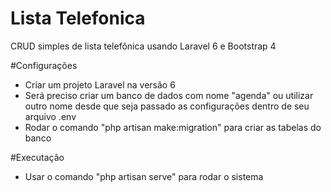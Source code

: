 # Lista Telefonica
CRUD simples de lista telefônica usando Laravel 6 e Bootstrap 4

#Configurações
- Criar um projeto Laravel na versão 6
- Será preciso criar um banco de dados com nome "agenda" ou utilizar outro nome desde que seja passado as configurações dentro de seu arquivo .env
- Rodar o comando "php artisan make:migration" para criar as tabelas do banco

#Executação
- Usar o comando "php artisan serve" para rodar o sistema

